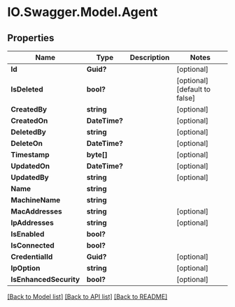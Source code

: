 # IO.Swagger.Model.Agent
## Properties

Name | Type | Description | Notes
------------ | ------------- | ------------- | -------------
**Id** | **Guid?** |  | [optional] 
**IsDeleted** | **bool?** |  | [optional] [default to false]
**CreatedBy** | **string** |  | [optional] 
**CreatedOn** | **DateTime?** |  | [optional] 
**DeletedBy** | **string** |  | [optional] 
**DeleteOn** | **DateTime?** |  | [optional] 
**Timestamp** | **byte[]** |  | [optional] 
**UpdatedOn** | **DateTime?** |  | [optional] 
**UpdatedBy** | **string** |  | [optional] 
**Name** | **string** |  | 
**MachineName** | **string** |  | 
**MacAddresses** | **string** |  | [optional] 
**IpAddresses** | **string** |  | [optional] 
**IsEnabled** | **bool?** |  | 
**IsConnected** | **bool?** |  | 
**CredentialId** | **Guid?** |  | [optional] 
**IpOption** | **string** |  | [optional] 
**IsEnhancedSecurity** | **bool?** |  | [optional] 

[[Back to Model list]](../README.md#documentation-for-models) [[Back to API list]](../README.md#documentation-for-api-endpoints) [[Back to README]](../README.md)

